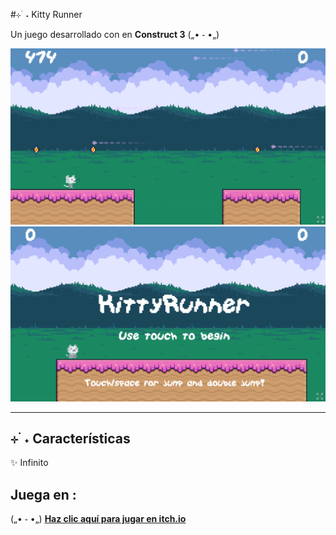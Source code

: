 #⊹ ࣪ ˖ Kitty Runner

Un juego desarrollado con en **Construct 3** („• ֊ •„)

![Captura 1](screenshots/s1.PNG)  
![Captura 2](screenshots/s2.PNG)

---

## ⊹ ࣪ ˖ Características

✨ Infinito

## Juega en :

(„• ֊ •„) [**Haz clic aquí para jugar en itch.io**](https://lovnelies.itch.io/kitty-runner)
